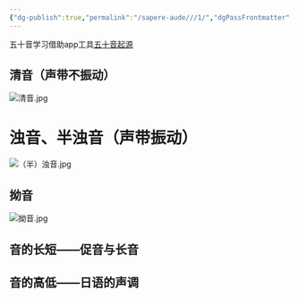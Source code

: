 ```yaml
---
{"dg-publish":true,"permalink":"/sapere-aude///1/","dgPassFrontmatter":true}
---
```



五十音学习借助app工具[五十音起源](https://play.google.com/store/apps/details?id=com.kevinzhow.kanaoriginlite&hl=zh&gl=US)
## 清音（声带不振动）
![清音.jpg](/img/user/TARDIS/Assets/2023/%E6%B8%85%E9%9F%B3.jpg)

# 浊音、半浊音（声带振动）
![（半）浊音.jpg](/img/user/TARDIS/Assets/2023/%EF%BC%88%E5%8D%8A%EF%BC%89%E6%B5%8A%E9%9F%B3.jpg)

## 拗音
![拗音.jpg](/img/user/TARDIS/Assets/2023/%E6%8B%97%E9%9F%B3.jpg)

## 音的长短——促音与长音


## 音的高低——日语的声调
